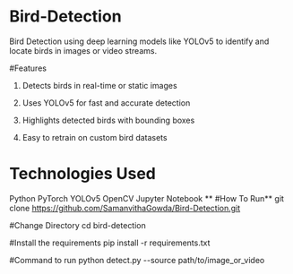 # Bird-Detection
Bird Detection using deep learning models like YOLOv5 to identify and locate birds in images or video streams.

#Features
   1. Detects birds in real-time or static images

   2. Uses YOLOv5 for fast and accurate detection

   3. Highlights detected birds with bounding boxes

   4. Easy to retrain on custom bird datasets

# Technologies Used
   Python
   PyTorch
   YOLOv5
   OpenCV
   Jupyter Notebook
**
#How To Run**
git clone https://github.com/SamanvithaGowda/Bird-Detection.git

#Change Directory
cd bird-detection

#Install the requirements
pip install -r requirements.txt

#Command to run
python detect.py --source path/to/image_or_video

